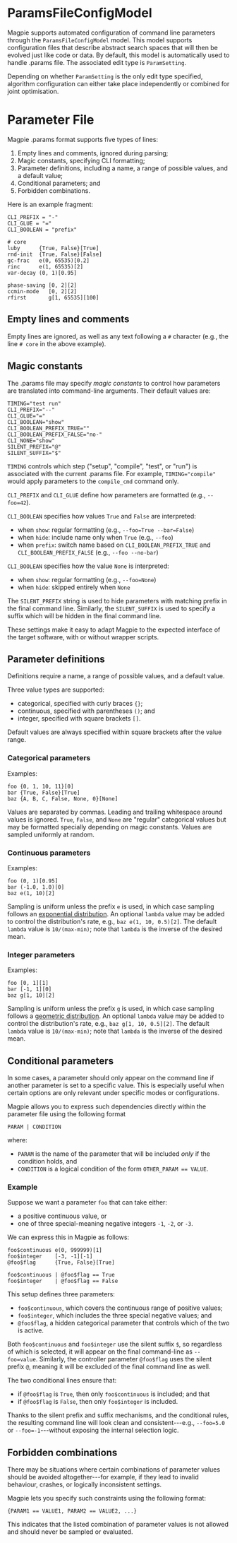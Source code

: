 # ParamsFileConfigModel

Magpie supports automated configuration of command line parameters through the `ParamsFileConfigModel` model.
This model supports configuration files that describe abstract search spaces that will then be evolved just like code or data.
By default, this model is automatically used to handle .params file.
The associated edit type is `ParamSetting`.

Depending on whether `ParamSetting` is the only edit type specified, algorithm configuration can either take place independently or combined for joint optimisation.


# Parameter File

Magpie .params format supports five types of lines:
1. Empty lines and comments, ignored during parsing;
2. Magic constants, specifying CLI formatting;
3. Parameter definitions, including a name, a range of possible values, and a default value;
4. Conditional parameters; and
5. Forbidden combinations.

Here is an example fragment:
```
CLI_PREFIX = "-"
CLI_GLUE = "="
CLI_BOOLEAN = "prefix"

# core
luby      {True, False}[True]
rnd-init  {True, False}[False]
gc-frac   e(0, 65535)[0.2]
rinc      e(1, 65535)[2]
var-decay (0, 1)[0.95]

phase-saving [0, 2][2]
ccmin-mode   [0, 2][2]
rfirst       g[1, 65535][100]
```


## Empty lines and comments

Empty lines are ignored, as well as any text following a `#` character (e.g., the line `# core` in the above example).


## Magic constants

The .params file may specify _magic constants_ to control how parameters are translated into command-line arguments.
Their default values are:

```
TIMING="test run"
CLI_PREFIX="--"
CLI_GLUE="="
CLI_BOOLEAN="show"
CLI_BOOLEAN_PREFIX_TRUE=""
CLI_BOOLEAN_PREFIX_FALSE="no-"
CLI_NONE="show"
SILENT_PREFIX="@"
SILENT_SUFFIX="$"
```

`TIMING` controls which step ("setup", "compile", "test", or "run") is associated with the current .params file.
For example, `TIMING="compile"` would apply parameters to the `compile_cmd` command only.

`CLI_PREFIX` and `CLI_GLUE` define how parameters are formatted (e.g., `--foo=42`).

`CLI_BOOLEAN` specifies how values `True` and `False` are interpreted:
- when `show`: regular formatting (e.g., `--foo=True --bar=False`)
- when `hide`: include name only when `True` (e.g., `--foo`)
- when `prefix`: switch name based on `CLI_BOOLEAN_PREFIX_TRUE` and `CLI_BOOLEAN_PREFIX_FALSE` (e.g., `--foo --no-bar`)

`CLI_BOOLEAN` specifies how the value `None` is interpreted:
- when `show`: regular formatting (e.g., `--foo=None`)
- when `hide`: skipped entirely when `None`

The `SILENT_PREFIX` string is used to hide parameters with matching prefix in the final command line.
Similarly, the `SILENT_SUFFIX` is used to specify a suffix which will be hidden in the final command line.

These settings make it easy to adapt Magpie to the expected interface of the target software, with or without wrapper scripts.


## Parameter definitions

Definitions require a name, a range of possible values, and a default value.

Three value types are supported:
- categorical, specified with curly braces `{}`;
- continuous, specified with parentheses `()`; and
- integer, specified with square brackets `[]`.

Default values are always specified within square brackets after the value range.

### Categorical parameters

Examples:
```
foo {0, 1, 10, 11}[0]
bar {True, False}[True]
baz {A, B, C, False, None, 0}[None]
```

Values are separated by commas.
Leading and trailing whitespace around values is ignored.
`True`, `False`, and `None` are "regular" categorical values but may be formatted specially depending on magic constants.
Values are sampled uniformly at random.

### Continuous parameters

Examples:
```
foo (0, 1)[0.95]
bar (-1.0, 1.0)[0]
baz e(1, 10)[2]
```

Sampling is uniform unless the prefix `e` is used, in which case sampling follows an [exponential distribution](https://en.wikipedia.org/wiki/Exponential_distribution).
An optional `lambda` value may be added to control the distribution's rate, e.g., `baz e(1, 10, 0.5)[2]`.
The default `lambda` value is `10/(max-min)`; note that `lambda` is the inverse of the desired mean.

### Integer parameters

Examples:
```
foo [0, 1][1]
bar [-1, 1][0]
baz g[1, 10][2]
```

Sampling is uniform unless the prefix `g` is used, in which case sampling follows a [geometric distribution](https://en.wikipedia.org/wiki/Geometric_distribution).
An optional `lambda` value may be added to control the distribution's rate, e.g., `baz g[1, 10, 0.5][2]`.
The default `lambda` value is `10/(max-min)`; note that `lambda` is the inverse of the desired mean.


## Conditional parameters

In some cases, a parameter should only appear on the command line if another parameter is set to a specific value.
This is especially useful when certain options are only relevant under specific modes or configurations.

Magpie allows you to express such dependencies directly within the parameter file using the following format

    PARAM | CONDITION

where:
- `PARAM` is the name of the parameter that will be included _only_ if the condition holds, and
- `CONDITION` is a logical condition of the form `OTHER_PARAM == VALUE`.

### Example

Suppose we want a parameter `foo` that can take either:
- a positive continuous value, or
- one of three special-meaning negative integers `-1`, `-2`, or `-3`.

We can express this in Magpie as follows:

```
foo$continuous e(0, 999999)[1]
foo$integer    [-3, -1][-1]
@foo$flag      {True, False}[True]

foo$continuous | @foo$flag == True
foo$integer    | @foo$flag == False
```

This setup defines three parameters:
- `foo$continuous`, which covers the continuous range of positive values;
- `foo$integer`, which includes the three special negative values; and
- `@foo$flag`, a hidden categorical parameter that controls which of the two is active.

Both `foo$continuous` and `foo$integer` use the silent suffix `$`, so regardless of which is selected, it will appear on the final command-line as `--foo=value`.
Similarly, the controller parameter `@foo$flag` uses the silent prefix `@`, meaning it will be excluded of the final command line as well.

The two conditional lines ensure that:
- if `@foo$flag` is `True`, then only `foo$continuous` is included; and that
- if `@foo$flag` is `False`, then only `foo$integer` is included.

Thanks to the silent prefix and suffix mechanisms, and the conditional rules, the resulting command line will look clean and consistent---e.g., `--foo=5.0` or `--foo=-1`---without exposing the internal selection logic.


## Forbidden combinations

There may be situations where certain combinations of parameter values should be avoided altogether---for example, if they lead to invalid behaviour, crashes, or logically inconsistent settings.

Magpie lets you specify such constraints using the following format:

    {PARAM1 == VALUE1, PARAM2 == VALUE2, ...}

This indicates that the listed combination of parameter values is not allowed and should never be sampled or evaluated.
